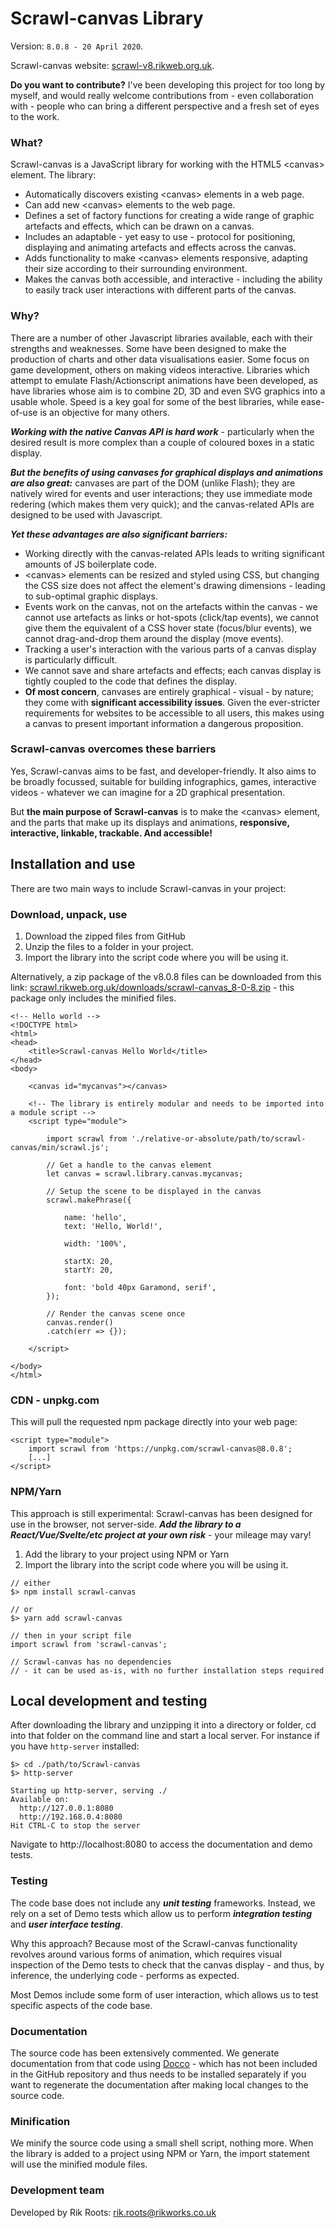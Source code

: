 # Scrawl-canvas Library 
Version: `8.0.8 - 20 April 2020`.

Scrawl-canvas website: [scrawl-v8.rikweb.org.uk](https://scrawl-v8.rikweb.org.uk).

__Do you want to contribute?__ I've been developing this project for too long by myself, and would really welcome contributions from - even collaboration with - people who can bring a different perspective and a fresh set of eyes to the work.

### What?
Scrawl-canvas is a JavaScript library for working with the HTML5 &lt;canvas> element. The library:
+ Automatically discovers existing &lt;canvas> elements in a web page.
+ Can add new &lt;canvas> elements to the web page.
+ Defines a set of factory functions for creating a wide range of graphic artefacts and effects, which can be drawn on a canvas.
+ Includes an adaptable - yet easy to use - protocol for positioning, displaying and animating artefacts and effects across the canvas.
+ Adds functionality to make &lt;canvas> elements responsive, adapting their size according to their surrounding environment.
+ Makes the canvas both accessible, and interactive - including the ability to easily track user interactions with different parts of the canvas.

### Why?
There are a number of other Javascript libraries available, each with their strengths and weaknesses. Some have been designed to make the production of charts and other data visualisations easier. Some focus on game development, others on making videos interactive. Libraries which attempt to emulate Flash/Actionscript animations have been developed, as have libraries whose aim is to combine 2D, 3D and even SVG graphics into a usable whole. Speed is a key goal for some of the best libraries, while ease-of-use is an objective for many others.

___Working with the native Canvas API is hard work___ - particularly when the desired result is more complex than a couple of coloured boxes in a static display. 

___But the benefits of using canvases for graphical displays and animations are also great:___ canvases are part of the DOM (unlike Flash); they are natively wired for events and user interactions; they use immediate mode redering (which makes them very quick); and the canvas-related APIs are designed to be used with Javascript.

___Yet these advantages are also significant barriers:___
+ Working directly with the canvas-related APIs leads to writing significant amounts of JS boilerplate code.
+ &lt;canvas> elements can be resized and styled using CSS, but changing the CSS size does not affect the element's drawing dimensions - leading to sub-optimal graphic displays.
+ Events work on the canvas, not on the artefacts within the canvas - we cannot use artefacts as links or hot-spots (click/tap events), we cannot give them the equivalent of a CSS hover state (focus/blur events), we cannot drag-and-drop them around the display (move events).
+ Tracking a user's interaction with the various parts of a canvas display is particularly difficult.
+ We cannot save and share artefacts and effects; each canvas display is tightly coupled to the code that defines the display.
+ __Of most concern__, canvases are entirely graphical - visual - by nature; they come with __significant accessibility issues__. Given the ever-stricter requirements for websites to be accessible to all users, this makes using a canvas to present important information a dangerous proposition.

### Scrawl-canvas overcomes these barriers
Yes, Scrawl-canvas aims to be fast, and developer-friendly. It also aims to be broadly focussed, suitable for building infographics, games, interactive videos - whatever we can imagine for a 2D graphical presentation.

But __the main purpose of Scrawl-canvas__ is to make the &lt;canvas> element, and the parts that make up its displays and animations, __responsive, interactive, linkable, trackable. And accessible!__ 

## Installation and use

There are two main ways to include Scrawl-canvas in your project:

### Download, unpack, use

1. Download the zipped files from GitHub
2. Unzip the files to a folder in your project. 
3. Import the library into the script code where you will be using it.

Alternatively, a zip package of the v8.0.8 files can be downloaded from this link: [scrawl.rikweb.org.uk/downloads/scrawl-canvas_8-0-8.zip](https://scrawl.rikweb.org.uk/downloads/scrawl-canvas_8-0-8.zip) - this package only includes the minified files.

```
<!-- Hello world -->
<!DOCTYPE html>
<html>
<head>
    <title>Scrawl-canvas Hello World</title>
</head>
<body>
    
    <canvas id="mycanvas"></canvas>

    <!-- The library is entirely modular and needs to be imported into a module script -->
    <script type="module">

        import scrawl from './relative-or-absolute/path/to/scrawl-canvas/min/scrawl.js';

        // Get a handle to the canvas element
        let canvas = scrawl.library.canvas.mycanvas;

        // Setup the scene to be displayed in the canvas
        scrawl.makePhrase({

            name: 'hello',
            text: 'Hello, World!',

            width: '100%',

            startX: 20,
            startY: 20,

            font: 'bold 40px Garamond, serif',
        });

        // Render the canvas scene once
        canvas.render()
        .catch(err => {});

    </script>

</body>
</html>
```

### CDN - unpkg.com
This will pull the requested npm package directly into your web page:
```
<script type="module">
    import scrawl from 'https://unpkg.com/scrawl-canvas@8.0.8';
    [...]
</script>
```

### NPM/Yarn
This approach is still experimental: Scrawl-canvas has been designed for use in the browser, not server-side. ___Add the library to a React/Vue/Svelte/etc project at your own risk___ - your mileage may vary!

1. Add the library to your project using NPM or Yarn
2. Import the library into the script code where you will be using it.

```
// either
$> npm install scrawl-canvas

// or
$> yarn add scrawl-canvas

// then in your script file
import scrawl from 'scrawl-canvas';

// Scrawl-canvas has no dependencies
// - it can be used as-is, with no further installation steps required
```

## Local development and testing
After downloading the library and unzipping it into a directory or folder, cd into that folder on the command line and start a local server. For instance if you have `http-server` installed:

```
$> cd ./path/to/Scrawl-canvas
$> http-server

Starting up http-server, serving ./
Available on:
  http://127.0.0.1:8080
  http://192.168.0.4:8080
Hit CTRL-C to stop the server
```

Navigate to http://localhost:8080 to access the documentation and demo tests.

### Testing
The code base does not include any ___unit testing___ frameworks. Instead, we rely on a set of Demo tests which allow us to perform ___integration testing___ and ___user interface testing___.

Why this approach? Because most of the Scrawl-canvas functionality revolves around various forms of animation, which requires visual inspection of the Demo tests to check that the canvas display - and thus, by inference, the underlying code - performs as expected.

Most Demos include some form of user interaction, which allows us to test specific aspects of the code base.

### Documentation
The source code has been extensively commented. We generate documentation from that code using [Docco](http://ashkenas.com/docco/) - which has not been included in the GitHub repository and thus needs to be installed separately if you want to regenerate the documentation after making local changes to the source code.

### Minification
We minify the source code using a small shell script, nothing more. When the library is added to a project using NPM or Yarn, the import statement will use the minified module files.

### Development team
Developed by Rik Roots: rik.roots@rikworks.co.uk
